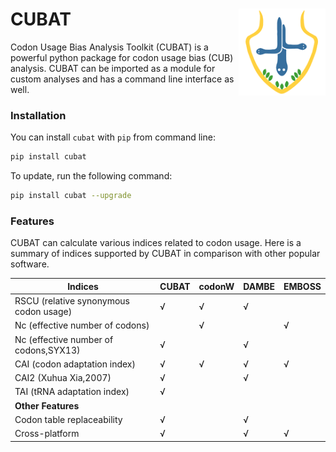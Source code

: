 
# CUBAT <img src='docs/mstile-150x150.png' align="right" height="139" />

Codon Usage Bias Analysis Toolkit (CUBAT) is a powerful python package for codon usage bias (CUB) analysis. CUBAT can be imported as a module for custom analyses and has a command line interface as well.

### Installation

You can install `cubat` with `pip` from command line:

```bash
pip install cubat
```

To update, run the following command:

```bash
pip install cubat --upgrade
```

### Features
CUBAT can calculate various indices related to codon usage. Here is a summary of indices supported by CUBAT in comparison with other popular software.


|  Indices                               | CUBAT | codonW | DAMBE | EMBOSS |
| -------------------------------------  | ----- | ------ | ----- | ------ |
| RSCU (relative synonymous codon usage) | √     | √      | √     |        |
| Nc (effective number of codons)        |       | √      |       | √      |
| Nc (effective number of codons,SYX13)  | √     |        | √     |        |
| CAI (codon adaptation index)           | √     | √      | √     | √      |
| CAI2 (Xuhua Xia,2007)                  | √     |        | √     |        |
| TAI (tRNA adaptation index)            | √     |        |       |        |
| **Other Features**                     |
| Codon table replaceability             | √     |        | √     |        |
| Cross-platform                         | √     |        | √     | √      |
